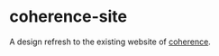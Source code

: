 # coherence-site

A design refresh to the existing website of [coherence](https://coherence.org.in "Coherence").
